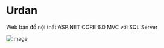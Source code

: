 # Urdan
Web bán đồ nội thất ASP.NET CORE 6.0 MVC với SQL Server

![image](https://github.com/duc82/Urdan/assets/117091346/2d05dc70-6f51-41ca-8eda-fcdab68289a6)

